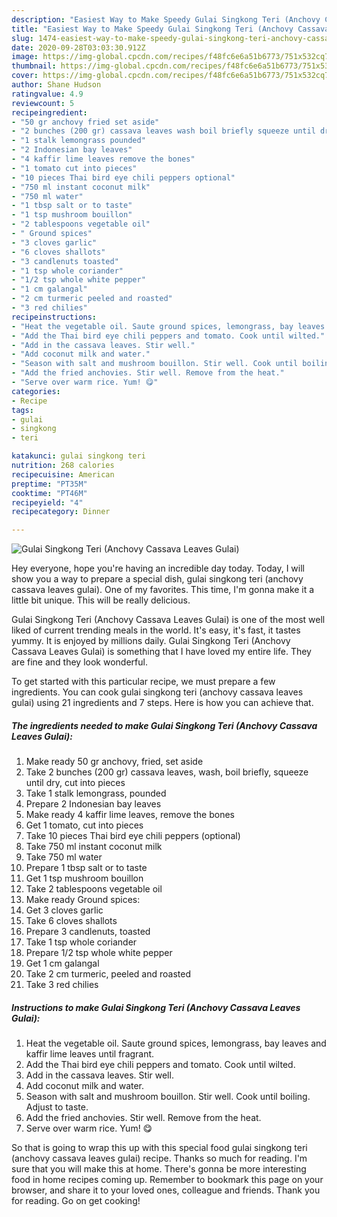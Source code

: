 ```yaml
---
description: "Easiest Way to Make Speedy Gulai Singkong Teri (Anchovy Cassava Leaves Gulai)"
title: "Easiest Way to Make Speedy Gulai Singkong Teri (Anchovy Cassava Leaves Gulai)"
slug: 1474-easiest-way-to-make-speedy-gulai-singkong-teri-anchovy-cassava-leaves-gulai
date: 2020-09-28T03:03:30.912Z
image: https://img-global.cpcdn.com/recipes/f48fc6e6a51b6773/751x532cq70/gulai-singkong-teri-anchovy-cassava-leaves-gulai-recipe-main-photo.jpg
thumbnail: https://img-global.cpcdn.com/recipes/f48fc6e6a51b6773/751x532cq70/gulai-singkong-teri-anchovy-cassava-leaves-gulai-recipe-main-photo.jpg
cover: https://img-global.cpcdn.com/recipes/f48fc6e6a51b6773/751x532cq70/gulai-singkong-teri-anchovy-cassava-leaves-gulai-recipe-main-photo.jpg
author: Shane Hudson
ratingvalue: 4.9
reviewcount: 5
recipeingredient:
- "50 gr anchovy fried set aside"
- "2 bunches (200 gr) cassava leaves wash boil briefly squeeze until dry cut into pieces"
- "1 stalk lemongrass pounded"
- "2 Indonesian bay leaves"
- "4 kaffir lime leaves remove the bones"
- "1 tomato cut into pieces"
- "10 pieces Thai bird eye chili peppers optional"
- "750 ml instant coconut milk"
- "750 ml water"
- "1 tbsp salt or to taste"
- "1 tsp mushroom bouillon"
- "2 tablespoons vegetable oil"
- " Ground spices"
- "3 cloves garlic"
- "6 cloves shallots"
- "3 candlenuts toasted"
- "1 tsp whole coriander"
- "1/2 tsp whole white pepper"
- "1 cm galangal"
- "2 cm turmeric peeled and roasted"
- "3 red chilies"
recipeinstructions:
- "Heat the vegetable oil. Saute ground spices, lemongrass, bay leaves and kaffir lime leaves until fragrant."
- "Add the Thai bird eye chili peppers and tomato. Cook until wilted."
- "Add in the cassava leaves. Stir well."
- "Add coconut milk and water."
- "Season with salt and mushroom bouillon. Stir well. Cook until boiling. Adjust to taste."
- "Add the fried anchovies. Stir well. Remove from the heat."
- "Serve over warm rice. Yum! 😋"
categories:
- Recipe
tags:
- gulai
- singkong
- teri

katakunci: gulai singkong teri 
nutrition: 268 calories
recipecuisine: American
preptime: "PT35M"
cooktime: "PT46M"
recipeyield: "4"
recipecategory: Dinner

---
```



![Gulai Singkong Teri (Anchovy Cassava Leaves Gulai)](https://img-global.cpcdn.com/recipes/f48fc6e6a51b6773/751x532cq70/gulai-singkong-teri-anchovy-cassava-leaves-gulai-recipe-main-photo.jpg)

Hey everyone, hope you're having an incredible day today. Today, I will show you a way to prepare a special dish, gulai singkong teri (anchovy cassava leaves gulai). One of my favorites. This time, I'm gonna make it a little bit unique. This will be really delicious.

Gulai Singkong Teri (Anchovy Cassava Leaves Gulai) is one of the most well liked of current trending meals in the world. It's easy, it's fast, it tastes yummy. It is enjoyed by millions daily. Gulai Singkong Teri (Anchovy Cassava Leaves Gulai) is something that I have loved my entire life. They are fine and they look wonderful.




To get started with this particular recipe, we must prepare a few ingredients. You can cook gulai singkong teri (anchovy cassava leaves gulai) using 21 ingredients and 7 steps. Here is how you can achieve that.

<!--inarticleads1-->

##### The ingredients needed to make Gulai Singkong Teri (Anchovy Cassava Leaves Gulai):

1. Make ready 50 gr anchovy, fried, set aside
1. Take 2 bunches (200 gr) cassava leaves, wash, boil briefly, squeeze until dry, cut into pieces
1. Take 1 stalk lemongrass, pounded
1. Prepare 2 Indonesian bay leaves
1. Make ready 4 kaffir lime leaves, remove the bones
1. Get 1 tomato, cut into pieces
1. Take 10 pieces Thai bird eye chili peppers (optional)
1. Take 750 ml instant coconut milk
1. Take 750 ml water
1. Prepare 1 tbsp salt or to taste
1. Get 1 tsp mushroom bouillon
1. Take 2 tablespoons vegetable oil
1. Make ready  Ground spices:
1. Get 3 cloves garlic
1. Take 6 cloves shallots
1. Prepare 3 candlenuts, toasted
1. Take 1 tsp whole coriander
1. Prepare 1/2 tsp whole white pepper
1. Get 1 cm galangal
1. Take 2 cm turmeric, peeled and roasted
1. Take 3 red chilies




<!--inarticleads2-->

##### Instructions to make Gulai Singkong Teri (Anchovy Cassava Leaves Gulai):

1. Heat the vegetable oil. Saute ground spices, lemongrass, bay leaves and kaffir lime leaves until fragrant.
1. Add the Thai bird eye chili peppers and tomato. Cook until wilted.
1. Add in the cassava leaves. Stir well.
1. Add coconut milk and water.
1. Season with salt and mushroom bouillon. Stir well. Cook until boiling. Adjust to taste.
1. Add the fried anchovies. Stir well. Remove from the heat.
1. Serve over warm rice. Yum! 😋




So that is going to wrap this up with this special food gulai singkong teri (anchovy cassava leaves gulai) recipe. Thanks so much for reading. I'm sure that you will make this at home. There's gonna be more interesting food in home recipes coming up. Remember to bookmark this page on your browser, and share it to your loved ones, colleague and friends. Thank you for reading. Go on get cooking!
